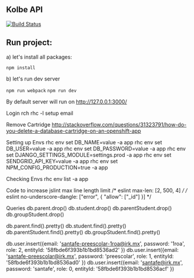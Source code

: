 Kolbe API
----

[![Build Status](https://travis-ci.org/garciadiazjaime/api-kolbe.svg)](https://travis-ci.org/garciadiazjaime/api-kolbe)

Run project:
----
a) let's install all packages:

`npm install`

b) let's run dev server

`npm run webpack`
`npm run dev`

By default server will run on http://127.0.0.1:3000/

Login rch
rhc -l setup email

Remove Cartridge
http://stackoverflow.com/questions/31323791/how-do-you-delete-a-database-cartridge-on-an-openshift-app

Setting up Envs
rhc env set DB_NAME=value -a app
rhc env set DB_USER=value -a app
rhc env set DB_PASSWORD=value -a app
rhc env set DJANGO_SETTINGS_MODULE=settings.prod -a app
rhc env set SENDGRID_API_KEY=value -a app
rhc env set NPM_CONFIG_PRODUCTION=true -a app

Checking Envs
rhc env list -a app

Code to increase jslint max line length limit
/* eslint max-len: [2, 500, 4] */
/* eslint no-underscore-dangle: ["error", { "allow": ["_id"] }] */


Queries
db.parent.drop()
db.student.drop()
db.parentStudent.drop()
db.groupStudent.drop()

db.parent.find().pretty()
db.student.find().pretty()
db.parentStudent.find().pretty()
db.groupStudent.find().pretty()

db.user.insert({email: 'santafe-preescolar-1roa@irk.mx', password: '1roa', role: 2, entityId: '58fbde6f393b1b1bd8536ad2' })
db.user.insert({email: 'santafe-preescolar@irk.mx', password: 'preescolar', role: 1, entityId: '58fbde6f393b1b1bd8536ad0' })
db.user.insert({email: 'santafe@irk.mx', password: 'santafe', role: 0, entityId: '58fbde6f393b1b1bd8536acf' })
